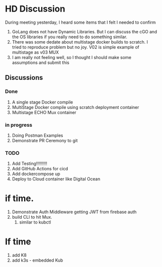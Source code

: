 #  HD Discussion

During meeting yesterday, I heard some items that I felt I needed to confirm
1. GoLang does not have Dynamic Libraries.   But I can discuss the cGO and the OS libraries if you really need to do something similar.
2. There was some dedate about multistage docker builds to scratch.  I tried to reproduce problem but no joy.   V02 is simple example of multistage as v03 MUX
3. I am really not feeling well, so I thought I should make some assumptions and submit this


## Discussions

### Done
1. A single stage Docker compile
2. MultiStage Docker compile using scratch deployment container
3. Multistage ECHO Mux container


### in progress
1. Doing Postman Examples
2. Demonstrate PR Ceremony to git



### TODO
1. Add Testing!!!!!!!!!
2. Add GitHub Actions for cicd
3. Add dockercompose up 
4. Deploy to Cloud container like Digital Ocean


# if time.
1. Demonstrate Auth Middleware getting JWT from firebase auth
2. build CLI to hit Mux.
   1. similar to kubctl

# If time
1. add K8
2. add k3s  - embedded Kub

